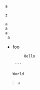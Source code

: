   ```
  a
  ```

  ```
z
```

  ```
a
 a
  a
   a
  ```

* foo

     ```
          Hello
    
      ```

  World
     ```

>  ```
>a
>```
